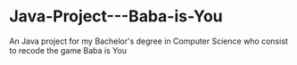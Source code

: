 # Java-Project---Baba-is-You

An Java project for my Bachelor's degree in Computer Science who consist to recode the game Baba is You
